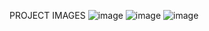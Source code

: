 PROJECT IMAGES
![image](https://github.com/user-attachments/assets/cbd163da-d8b3-4d39-bfe1-ba13dec36f41)
![image](https://github.com/user-attachments/assets/6a866905-8b13-4028-b166-4428424b0ed1)
![image](https://github.com/user-attachments/assets/125250e3-5e83-45b6-b0af-b3b4dc00d154)


